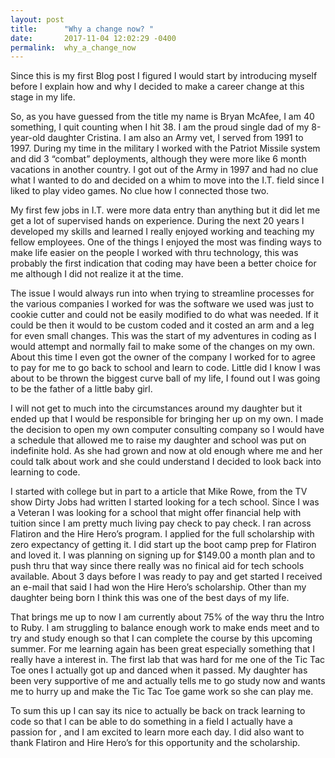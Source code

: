```yaml
---
layout: post
title:      "Why a change now? "
date:       2017-11-04 12:02:29 -0400
permalink:  why_a_change_now
---
```


Since this is my first Blog post I figured I would start by introducing myself before I explain how and why I decided to make a career change at this stage in my life.  

So, as you have guessed from the title my name is Bryan McAfee, I am 40 something, I quit counting when I hit 38.  I am the proud single dad of my 8-year-old daughter Cristina.  I am also an Army vet, I served from 1991 to 1997.  During my time in the military I worked with the Patriot Missile system and did 3 “combat” deployments, although they were more like 6 month vacations in another country.  I got out of the Army in 1997 and had no clue what I wanted to do and decided on a whim to move into the I.T. field since I liked to play video games.  No clue how I connected those two.

My first few jobs in I.T. were more data entry than anything but it did let me get a lot of supervised hands on experience.   During the next 20 years I developed my skills and learned I really enjoyed working and teaching my fellow employees.  One of the things I enjoyed the most was finding ways to make life easier on the people I worked with thru technology, this was probably the first indication that coding may have been a better choice for me although I did not realize it at the time.  

The issue I would always run into when trying to streamline processes for the various companies I worked for was the software we used was just to cookie cutter and could not be easily modified to do what was needed.  If it could be then it would to be custom coded and it costed an arm and a leg for even small changes.   This was the start of my adventures in coding as I would attempt and normally fail to make some of the changes on my own.  About this time I even got the owner of the company I worked for to agree to pay for me to go back to school and learn to code.  Little did I know I was about to be thrown the biggest curve ball of my life, I found out I was going to be the father of a little baby girl.

I will not get to much into the circumstances around my daughter but it ended up that I would be responsible for bringing her up on my own.  I made the decision to open my own computer consulting company so I would have a schedule that allowed me to raise my daughter and school was put on indefinite hold. As she had grown and now at old enough where me and her could talk about work and she could understand I decided to look back into learning to code.  

I started with college but in part to a article that Mike Rowe, from the TV show Dirty Jobs had written I started looking for a tech school.   Since I was a Veteran I was looking for a school that might offer financial help with tuition since I am pretty much living pay check to pay check.  I ran across Flatiron and the Hire Hero’s program.   I applied for the full scholarship with zero expectancy of getting it.  I did start up the boot camp prep for Flatiron and loved it.  I was planning on signing up for $149.00 a month plan and to push thru that way since there really was no finical aid for tech schools available.  About 3 days before I was ready to pay and get started I received an e-mail   that said I had won the Hire Hero’s scholarship.  Other than my daughter being born I think this was one of the best days of my life.

That brings me up to now I am currently about 75% of the way thru the Intro to Ruby.  I am struggling to balance enough work to make ends meet and to try and study enough so that I can complete the course by this upcoming summer.  For me learning again has been great especially something that I really have a interest in.  The first lab that was hard for me one of the Tic Tac Toe ones I actually got up and danced when it passed.   My daughter has been very supportive of me and actually tells me to go study now and wants me to hurry up and make the Tic Tac Toe game work so she can play me.

To sum this up I can say its nice to actually be back on track learning to code so that I can be able to do something in a field I actually have a passion for , and I am excited to learn more each day.  I did also want to thank Flatiron and Hire Hero’s for this opportunity and the scholarship.  


